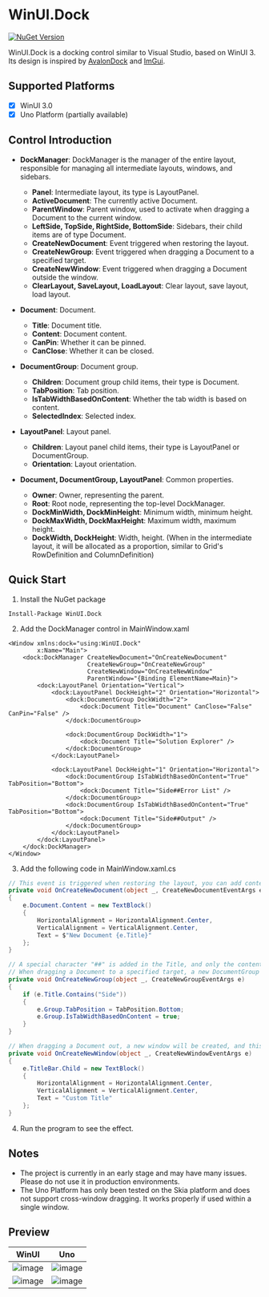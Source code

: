 ﻿# WinUI.Dock

[![NuGet Version](https://img.shields.io/nuget/v/WinUI.Dock)](https://nuget.org/packages/WinUI.Dock)

WinUI.Dock is a docking control similar to Visual Studio, based on WinUI 3. Its design is inspired by [AvalonDock](https://github.com/Dirkster99/AvalonDock) and [ImGui](https://github.com/ocornut/imgui).

## Supported Platforms
- [x] WinUI 3.0
- [x] Uno Platform (partially available)

## Control Introduction
- **DockManager**: DockManager is the manager of the entire layout, responsible for managing all intermediate layouts, windows, and sidebars.
    - **Panel**: Intermediate layout, its type is LayoutPanel.
    - **ActiveDocument**: The currently active Document.
    - **ParentWindow**: Parent window, used to activate when dragging a Document to the current window.
    - **LeftSide, TopSide, RightSide, BottomSide**: Sidebars, their child items are of type Document.
    - **CreateNewDocument**: Event triggered when restoring the layout.
    - **CreateNewGroup**: Event triggered when dragging a Document to a specified target.
    - **CreateNewWindow**: Event triggered when dragging a Document outside the window.
    - **ClearLayout, SaveLayout, LoadLayout**: Clear layout, save layout, load layout.

- **Document**: Document.
    - **Title**: Document title.
    - **Content**: Document content.
    - **CanPin**: Whether it can be pinned.
    - **CanClose**: Whether it can be closed.

- **DocumentGroup**: Document group.
    - **Children**: Document group child items, their type is Document.
    - **TabPosition**: Tab position.
    - **IsTabWidthBasedOnContent**: Whether the tab width is based on content.
    - **SelectedIndex**: Selected index.

- **LayoutPanel**: Layout panel.
    - **Children**: Layout panel child items, their type is LayoutPanel or DocumentGroup.
    - **Orientation**: Layout orientation.

- **Document, DocumentGroup, LayoutPanel**: Common properties.
    - **Owner**: Owner, representing the parent.
    - **Root**: Root node, representing the top-level DockManager.
    - **DockMinWidth, DockMinHeight**: Minimum width, minimum height.
    - **DockMaxWidth, DockMaxHeight**: Maximum width, maximum height.
    - **DockWidth, DockHeight**: Width, height. (When in the intermediate layout, it will be allocated as a proportion, similar to Grid's RowDefinition and ColumnDefinition)

## Quick Start
1. Install the NuGet package
```nuget
Install-Package WinUI.Dock
```

2. Add the DockManager control in MainWindow.xaml
```xaml
<Window xmlns:dock="using:WinUI.Dock"
        x:Name="Main">
    <dock:DockManager CreateNewDocument="OnCreateNewDocument"
                      CreateNewGroup="OnCreateNewGroup"
                      CreateNewWindow="OnCreateNewWindow"
                      ParentWindow="{Binding ElementName=Main}">
        <dock:LayoutPanel Orientation="Vertical">
            <dock:LayoutPanel DockHeight="2" Orientation="Horizontal">
                <dock:DocumentGroup DockWidth="2">
                    <dock:Document Title="Document" CanClose="False" CanPin="False" />
                </dock:DocumentGroup>

                <dock:DocumentGroup DockWidth="1">
                    <dock:Document Title="Solution Explorer" />
                </dock:DocumentGroup>
            </dock:LayoutPanel>

            <dock:LayoutPanel DockHeight="1" Orientation="Horizontal">
                <dock:DocumentGroup IsTabWidthBasedOnContent="True" TabPosition="Bottom">
                    <dock:Document Title="Side##Error List" />
                </dock:DocumentGroup>
                <dock:DocumentGroup IsTabWidthBasedOnContent="True" TabPosition="Bottom">
                    <dock:Document Title="Side##Output" />
                </dock:DocumentGroup>
            </dock:LayoutPanel>
        </dock:LayoutPanel>
    </dock:DockManager>
</Window>
```

3. Add the following code in MainWindow.xaml.cs
```csharp
// This event is triggered when restoring the layout, you can add content to the Document in this event.
private void OnCreateNewDocument(object _, CreateNewDocumentEventArgs e)
{
    e.Document.Content = new TextBlock()
    {
        HorizontalAlignment = HorizontalAlignment.Center,
        VerticalAlignment = VerticalAlignment.Center,
        Text = $"New Document {e.Title}"
    };
}

// A special character "##" is added in the Title, and only the content after "##" will be displayed in the final interface.
// When dragging a Document to a specified target, a new DocumentGroup will be created, and this event will be triggered, allowing you to customize the properties of the DocumentGroup.
private void OnCreateNewGroup(object _, CreateNewGroupEventArgs e)
{
    if (e.Title.Contains("Side"))
    {
        e.Group.TabPosition = TabPosition.Bottom;
        e.Group.IsTabWidthBasedOnContent = true;
    }
}

// When dragging a Document out, a new window will be created, and this event will be triggered, allowing you to customize the title bar of the window.
private void OnCreateNewWindow(object _, CreateNewWindowEventArgs e)
{
    e.TitleBar.Child = new TextBlock()
    {
        HorizontalAlignment = HorizontalAlignment.Center,
        VerticalAlignment = VerticalAlignment.Center,
        Text = "Custom Title"
    };
}
```

4. Run the program to see the effect.

## Notes
- The project is currently in an early stage and may have many issues. Please do not use it in production environments.
- The Uno Platform has only been tested on the Skia platform and does not support cross-window dragging. It works properly if used within a single window.

## Preview
| WinUI | Uno |
| ----- | --- |
| ![image](https://raw.githubusercontent.com/qian-o/WinUI.Dock/master/Screenshots/W1.png) | ![image](https://raw.githubusercontent.com/qian-o/WinUI.Dock/master/Screenshots/U1.png) |
| ![image](https://raw.githubusercontent.com/qian-o/WinUI.Dock/master/Screenshots/W2.png) | ![image](https://raw.githubusercontent.com/qian-o/WinUI.Dock/master/Screenshots/U2.png) |
